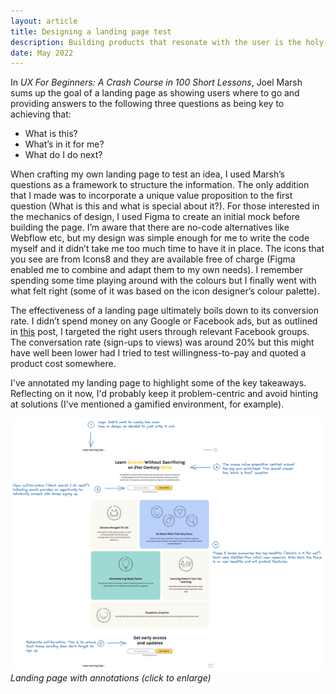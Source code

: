 ```yaml
---
layout: article
title: Designing a landing page test
description: Building products that resonate with the user is the holy-grail of the start-up world and a landing page test is a popular way of testing an idea. But how does one increase the chances of a successful test?
date: May 2022
---
```


In _UX For Beginners: A Crash Course in 100 Short Lessons_, Joel Marsh sums
up the goal of a landing page as showing users where to go and providing
answers to the following three questions as being key to achieving that:

<ul>
  <li> What is this? </li>
  <li> What’s in it for me? </li>
  <li> What do I do next? </li>
</ul>

When crafting my own landing page to test an idea, I used Marsh’s questions
as a framework to structure the information. The only addition that I made was
to incorporate a unique value proposition to the first question (What is this
and what is special about it?). For those interested in the mechanics of
design, I used Figma to create an initial mock before building the page. I’m
aware that there are no-code alternatives like Webflow etc, but my design was
simple enough for me to write the code myself and it didn’t take me too much
time to have it in place. The icons that you see are from Icons8 and they are
available free of charge (Figma enabled me to combine and adapt them to my own
needs). I remember spending some time playing around with the colours but I
finally went with what felt right (some of it was based on the icon designer’s
colour palette).

The effectiveness of a landing page ultimately boils down to its conversion
rate. I didn’t spend money on any Google or Facebook ads, but as outlined in
[this](https://nandu306.github.io/articles/idea_validation) post, I targeted the right users through relevant Facebook groups. The
conversation rate (sign-ups to views) was around 20% but this might have well
been lower had I tried to test willingness-to-pay and quoted a product cost
somewhere.

I've annotated my landing page to highlight some of the key takeaways. Reflecting on it now, I'd
probably keep it problem-centric and avoid hinting at solutions (I've mentioned a gamified environment, for example).

[![Designing a landing page test](/public/landingpage.png)](/public/landingpage.png)
*Landing page with annotations (click to enlarge)*
